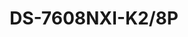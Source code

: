 ---
id: 10
title: "DS-7608NXI-K2/8P"
slug: "DS-7608NXI-K2/8P"
subTitle: "8-ch PoE 1U K Series AcuSense 4K NVR"
category: "nvr"
imgCard: "/src/assets/images/nvr/DS-7608NXI-K2_8P/DS-7608NXI-K2_8P-1.webp"
imgAlt: "DS-7608NXI-K2/8P"
thumbnails: [
  "/src/assets/images/nvr/DS-7608NXI-K2_8P/DS-7608NXI-K2_8P-1.webp",
]
features: [
  "Supports up to 8 IP cameras with 8 PoE ports",
  "H.265+/H.265/H.264+/H.264 video compression support",
  "Decoding: 2×12 MP, 3×8 MP, 6×4 MP, or 12×1080p channels",
  "Up to 80 Mbps incoming bandwidth",
  "AcuSense technology for smart human and vehicle detection",
  "Plug and play with compact 1U design"
]
rating: 5
reviewCount: 100
specifications: {
  Intelligent_Analytics: {
    AI_by_Device: "Facial recognition, perimeter protection, motion detection 2.0",
    AI_by_Camera: "Facial recognition, perimeter protection, throwing objects from building, motion detection 2.0, ANPR, VCA"
  },
  Facial_Recognition: {
    Facial_Detection_and_Analytics: "Face picture comparison, human face capture, face picture search",
    Face_Picture_Library: {
      Libraries: "Up to 16",
      Max_Pictures: "20000",
      Picture_Size_Limit: "4 MB",
      Total_Capacity: "1 GB"
    },
    Facial_Detection_and_Analytics_Performance: "1-ch, 8 MP",
    Face_Picture_Comparison: "4-ch"
  },
  Motion_Detection_2_0: {
    By_Device: "All channels, 4 MP (when enhanced SVC mode is enabled, up to 8 MP) video analysis for human and vehicle recognition to reduce false alarm",
    By_Camera: "All channels"
  },
  Video_and_Audio: {
    IP_Video_Input: "8-ch",
    Incoming_Bandwidth: "80 Mbps",
    Outgoing_Bandwidth: "160 Mbps",
    HDMI_Output: "1-ch, 4K (3840 × 2160)/30 Hz, 2K (2560 × 1440)/60 Hz, 1920 × 1080/60 Hz, 1600 × 1200/60 Hz, 1280 × 1024/60 Hz, 1280 × 720/60 Hz, 1024 × 768/60 Hz",
    VGA_Output: "1-ch, 1920 × 1080/60 Hz, 1280 × 1024/60 Hz, 1280 × 720/60 Hz",
    Video_Output_Mode: "HDMI/VGA independent output",
    CVBS_Output: "N/A",
    Audio_Output: "1-ch, RCA (2.0 Vp-p, 1 KΩ, using the audio input)",
    Two_Way_Audio: "1-ch, RCA (Linear, 1 KΩ)"
  },
  Decoding: {
    Decoding_Format: "H.265/H.265+/H.264+/H.264",
    Recording_Resolution: "12 MP/8 MP/6 MP/5 MP/4 MP/3 MP/1080p/UXGA/720p/VGA/4CIF/DCIF/2CIF/CIF/QCIF",
    Synchronous_Playback: "8-ch",
    Decoding_Capability: {
      AI_on: "1-ch@12 MP (30 fps)/2-ch@8 MP (30 fps)/4-ch@4 MP (30 fps)/8-ch@1080p (30 fps)",
      AI_off: "2-ch@12 MP (30 fps)/3-ch@8 MP (30 fps)/6-ch@4 MP (30 fps)/12-ch@1080p (30 fps)"
    },
    Stream_Type: "Video, Video & Audio",
    Audio_Compression: "G.711ulaw/G.711alaw/G.722/G.726/AAC"
  },
  Network: {
    Remote_Connection: "128",
    API: "ONVIF (profile S/G); SDK; ISAPI",
    Compatible_Browser: "IE11, Chrome V57, Firefox V52, Safari V12, Edge V89, or above version",
    Network_Protocol: "TCP/IP, DHCP, IPv4, IPv6, DNS, DDNS, NTP, RTSP, SADP, SMTP, SNMP, NFS, iSCSI, ISUP, UPnP™, HTTP, HTTPS",
    Network_Interface: "1 RJ-45 10/100/1000 Mbps self-adaptive Ethernet interface",
  },
  PoE: {
    Interface: "8, RJ-45 10/100 Mbps self-adaptive Ethernet interface",
    Power: "≤ 80 W",
    Standard: "IEEE 802.3af/at"
  },
  Auxiliary_Interface: {
    SATA: {
      interface: "2 SATA interfaces",
    },
    USB_Interface: {
      Front_Panel: "1 × USB 2.0",
      Rear_Panel: "1 × USB 2.0"
    },
    Capacity: "Up to 10 TB capacity for each HDD",
    Alarm_In_Out: "4/1"
  },
  General: {
    GUI_Language: "English, Russian, Bulgarian, Hungarian, Greek, German, Italian, Czech, Slovak, French, Polish, Dutch, Portuguese, Spanish, Romanian, Turkish, Japanese, Danish, Swedish Language, Norwegian, Finnish, Korean, Traditional Chinese, Thai, Estonian, Vietnamese, Croatian, Slovenian, Serbian, Latvian, Lithuanian, Uzbek, Kazakh, Arabic, Ukrainian, Kyrgyz, Brazilian Portuguese, Indonesian",
    Power_Supply: "48 VDC, 2.5 A",
    Consumption: "≤ 15 W (without HDD, and PoE off)",
    Working_Temperature: "-10 °C to 55 °C (14 °F to 131 °F)",
    Working_Humidity: "10% to 90%",
    Dimension: "385 mm × 315 mm × 52 mm (15.2\"× 12.4\" × 2.0\")",
    Weight: "≤ 3 kg (without HDD, 6.6 lb.)"
  }
}
---